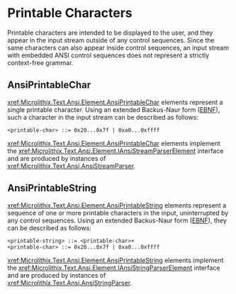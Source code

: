 # Printable Characters

Printable characters are intended to be displayed to the user, and they appear in the input stream outside of any control sequences. Since the same characters can also appear inside control sequences, an input stream with embedded ANSI control sequences does not represent a strictly context-free grammar.

## AnsiPrintableChar

<xref:Microlithix.Text.Ansi.Element.AnsiPrintableChar> elements represent a single printable character. Using an extended Backus-Naur form ([EBNF](Notation.md#extended-backus-naur-form)), such a character in the input stream can be described as follows:

```ebnf
<printable-char> ::= 0x20...0x7f | 0xa0...0xffff
```

<xref:Microlithix.Text.Ansi.Element.AnsiPrintableChar> elements implement the <xref:Microlithix.Text.Ansi.Element.IAnsiStreamParserElement> interface and are produced by instances of <xref:Microlithix.Text.Ansi.AnsiStreamParser>.

## AnsiPrintableString

<xref:Microlithix.Text.Ansi.Element.AnsiPrintableString> elements represent a sequence of one or more printable characters in the input, uninterrupted by any control sequences. Using an extended Backus-Naur form ([EBNF](Notation.md#extended-backus-naur-form)), they can be described as follows:

```ebnf
<printable-string> ::= <printable-char>+
<printable-char> ::= 0x20...0x7f | 0xa0...0xffff
```

<xref:Microlithix.Text.Ansi.Element.AnsiPrintableString> elements implement the <xref:Microlithix.Text.Ansi.Element.IAnsiStringParserElement> interface and are produced by instances of <xref:Microlithix.Text.Ansi.AnsiStringParser>.
